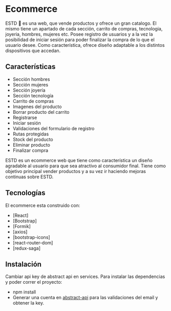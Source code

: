 # Ecommerce 
ESTD 🛒 es una web, que vende productos y ofrece un gran catalogo. El mismo tiene un apartado de cada sección, carrito de compras, tecnologia, joyeria, hombres, mujeres etc.
Posee registro de usuarios y a la vez la posibilidad de iniciar sesión para poder finalizar la compra de lo que el usuario desee.
Como característica, ofrece diseño adaptable a los distintos dispositivos que accedan.

## Características
- Sección hombres
- Sección mujeres
- Sección joyería
- Sección tecnología
- Carrito de compras
- Imagenes del producto
- Borrar producto del carrito
- Registrarse
- Iniciar sesión 
- Validaciones del formulario de registro
- Rutas protegidas
- Stock del producto
- Eliminar producto
- Finalizar compra

ESTD es un ecommerce web que tiene como característica un diseño agradable al usuario para que sea atractivo al consumidor final.
Tiene como objetivo principal vender productos y a su vez ir haciendo mejoras continuas sobre ESTD.

## Tecnologías
El ecommerce esta construido con:

- [React]
- [Bootstrap] 
- [Formik]
- [axios]
- [bootstrap-icons]
- [react-router-dom]
- [redux-saga]

## Instalación 
Cambiar api key de abstract api en services.
Para instalar las dependencias y poder correr el proyecto:
- npm install
- Generar una cuenta en [abstract-api](https://emailvalidation.abstractapi.com/) para las validaciones del email y obtener la key.